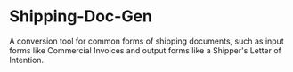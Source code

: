 # Shipping-Doc-Gen
A conversion tool for common forms of shipping documents, such as input forms like Commercial Invoices and output forms like a Shipper's Letter of Intention.
